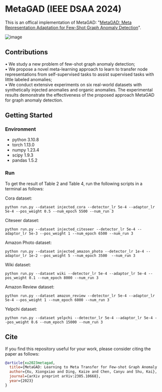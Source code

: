 # MetaGAD (IEEE DSAA 2024)
This is an offical implementation of MetaGAD: "[MetaGAD: Meta Representation Adaptation for Few-Shot Graph Anomaly Detection](https://arxiv.org/abs/2305.10668)".

![image](https://github.com/user-attachments/assets/5c6cc949-b4df-429c-a97c-866c88bf4ec9)

## Contributions
• We study a new problem of few-shot graph anomaly detection; <br/>
• We propose a novel meta-learning approach to learn to transfer node representations from self-supervised tasks to assist supervised tasks with little labeled anomalies; <br/>
• We conduct extensive experiments on six real-world datasets with synthetically injected anomalies and organic anomalies. The experimental results demonstrate the effectiveness of the proposed approach MetaGAD for graph anomaly detection.

## Getting Started
### Environment
* python             3.10.8
* torch              1.13.0
* numpy              1.23.4
* scipy              1.9.3
* pandas             1.5.2

### Run
To get the result of Table 2 and Table 4, run the following scripts in a terminal as follows:

Cora dataset:

`python run.py --dataset injected_cora --detector_lr 5e-4 --adaptor_lr 5e-4 --pos_weight 0.5 --num_epoch 5500 --num_run 3`

Citeseer dataset:

`python run.py --dataset injected_citeseer --detector_lr 5e-4 --adaptor_lr 5e-3 --pos_weight 1 --num_epoch 6500 --num_run 3`

Amazon Photo dataset:

`python run.py --dataset injected_amazon_photo --detector_lr 1e-4 --adaptor_lr 1e-2 --pos_weight 5 --num_epoch 3500  --num_run 3`

Wiki dataset:

`python run.py --dataset wiki --detector_lr 5e-4 --adaptor_lr 5e-4 --pos_weight 0.1 --num_epoch 8000 --num_run 3`

Amazon Review dataset:

`python run.py --dataset amazon_review --detector_lr 5e-4 --adaptor_lr 5e-4 --pos_weight 1 --num_epoch 6000 --num_run 3`

Yelpchi dataset:

`python run.py --dataset yelpchi --detector_lr 5e-4 --adaptor_lr 5e-4 --pos_weight 0.6 --num_epoch 15000 --num_run 3`

## Cite
If you find this repository useful for your work, please consider citing the paper as follows:

```bibtex
@article{xu2023metagad,
  title={MetaGAD: Learning to Meta Transfer for Few-shot Graph Anomaly Detection},
  author={Xu, Xiongxiao and Ding, Kaize and Chen, Canyu and Shu, Kai},
  journal={arXiv preprint arXiv:2305.10668},
  year={2023}
}
```
